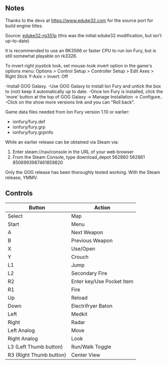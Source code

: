 ## Notes

Thanks to the devs at https://www.eduke32.com for the source port for build engine titles.

Source: [eduke32-rg351p](https://github.com/krishenriksen/eduke32-rg351p)  (this was the initial eduke32 modification, but isn't up-to-date)

It is recommended to use an RK3566 or faster CPU to run Ion Fury, but is still somewhat playable on rk3326.

To invert right joystick look, set mouse-look invert option in the game's options menu:
Options > Control Setup > Controller Setup > Edit Axes > Right Stick Y-Axis > Invert: Off

-Install GOG Galaxy.
-Use GOG Galaxy to install Ion Fury and untick the box to (not) keep it automatically up to date.
-Once Ion Fury is installed, click the 'more' button at the top of GOG Galaxy -> Manage Installation -> Configure..
-Click on the show more versions link and you can "Roll back".

Game data files needed from Ion Fury version 1.10 or earlier:

- ionfury/fury.def
- ionfury/fury.grp
- ionfury/fury.grpinfo

While an earlier release can be obtained via Steam via:
1) Enter steam://nav/console in the URL of your web browser
2) From the Steam Console, type   download_depot 562860 562861 8506993987461859820

Only the GOG release has been thoroughly tested working.  With the Steam release, YMMV.

## Controls

| Button | Action |
|--|--| 
|Select|Map|
|Start|Menu|
|A|Next Weapon|
|B|Previous Weapon|
|X|Use/Open|
|Y|Crouch|
|L1|Jump|
|L2|Secondary Fire|
|R2|Enter key/Use Pocket Item|
|R1|Fire|
|Up|Reload|
|Down|Electrifryer Baton|
|Left|Medkit|
|Right|Radar|
|Left Analog|Move|
|Right Analog|Look|
|L3 (Left Thumb button)|Run/Walk Toggle|
|R3 (Right Thumb button)|Center View|